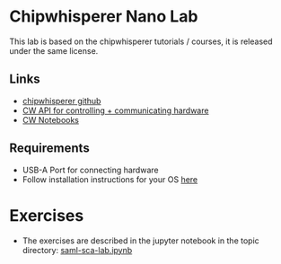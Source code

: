 # Chipwhisperer Nano Lab

This lab is based on the chipwhisperer tutorials / courses, it is released under the same license.

## Links
- [chipwhisperer github](https://github.com/newaetech/chipwhisperer)
- [CW API for controlling + communicating hardware](https://chipwhisperer.readthedocs.io/en/latest/index.html#api)
- [CW Notebooks](https://github.com/newaetech/chipwhisperer-jupyter)

## Requirements
- USB-A Port for connecting hardware
- Follow installation instructions for your OS [here](https://chipwhisperer.readthedocs.io/en/latest/index.html#overview)


# Exercises
- The exercises are described in the jupyter notebook in the topic directory: [saml-sca-lab.ipynb](./saml-sca-lab.ipynb)